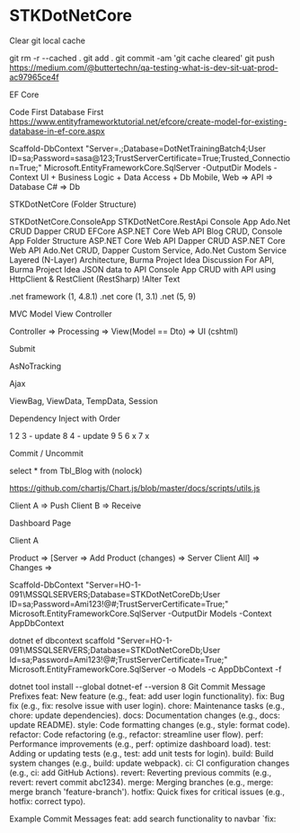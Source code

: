 # STKDotNetCore

Clear git local cache

git rm -r --cached .
git add .
git commit -am 'git cache cleared'
git push
https://medium.com/@buttertechn/qa-testing-what-is-dev-sit-uat-prod-ac97965ce4f

EF Core

Code First
Database First
https://www.entityframeworktutorial.net/efcore/create-model-for-existing-database-in-ef-core.aspx

Scaffold-DbContext "Server=.;Database=DotNetTrainingBatch4;User ID=sa;Password=sasa@123;TrustServerCertificate=True;Trusted_Connection=True;" Microsoft.EntityFrameworkCore.SqlServer -OutputDir Models -Context
UI + Business Logic + Data Access + Db Mobile, Web => API => Database C# => Db

STKDotNetCore (Folder Structure)

STKDotNetCore.ConsoleApp
STKDotNetCore.RestApi
 Console App
 Ado.Net CRUD
 Dapper CRUD
 EFCore
 ASP.NET Core Web API Blog CRUD, Console App Folder Structure
 ASP.NET Core Web API Dapper CRUD
 ASP.NET Core Web API Ado.Net CRUD, Dapper Custom Service, Ado.Net Custom Service
 Layered (N-Layer) Architecture, Burma Project Idea Discussion For API, Burma Project Idea JSON data to API
 Console App CRUD with API using HttpClient & RestClient (RestSharp)
!Alter Text

.net framework (1, 4.8.1) .net core (1, 3.1) .net (5, 9)

MVC Model View Controller

Controller => Processing => View(Model == Dto) => UI (cshtml)



Submit

AsNoTracking

Ajax

ViewBag, ViewData, TempData, Session

Dependency Inject with Order

1 2 3 - update 8 4 - update 9 5 6 x 7 x

Commit / Uncommit

select * from Tbl_Blog with (nolock)

https://github.com/chartjs/Chart.js/blob/master/docs/scripts/utils.js

Client A => Push Client B => Receive

Dashboard Page

Client A

Product => [Server => Add Product (changes) => Server Client All] => Changes =>

Scaffold-DbContext "Server=HO-1-091\MSSQLSERVERS;Database=STKDotNetCoreDb;User ID=sa;Password=Ami123!@#;TrustServerCertificate=True;" Microsoft.EntityFrameworkCore.SqlServer -OutputDir Models -Context AppDbContext

dotnet ef dbcontext scaffold "Server=HO-1-091\MSSQLSERVERS;Database=STKDotNetCoreDb;User Id=sa;Password=Ami123!@#;TrustServerCertificate=True;" Microsoft.EntityFrameworkCore.SqlServer -o Models -c AppDbContext -f

dotnet tool install --global dotnet-ef --version 8
Git Commit Message Prefixes
feat: New feature (e.g., feat: add user login functionality).
fix: Bug fix (e.g., fix: resolve issue with user login).
chore: Maintenance tasks (e.g., chore: update dependencies).
docs: Documentation changes (e.g., docs: update README).
style: Code formatting changes (e.g., style: format code).
refactor: Code refactoring (e.g., refactor: streamline user flow).
perf: Performance improvements (e.g., perf: optimize dashboard load).
test: Adding or updating tests (e.g., test: add unit tests for login).
build: Build system changes (e.g., build: update webpack).
ci: CI configuration changes (e.g., ci: add GitHub Actions).
revert: Reverting previous commits (e.g., revert: revert commit abc1234).
merge: Merging branches (e.g., merge: merge branch 'feature-branch').
hotfix: Quick fixes for critical issues (e.g., hotfix: correct typo).

Example Commit Messages
feat: add search functionality to navbar
`fix:
